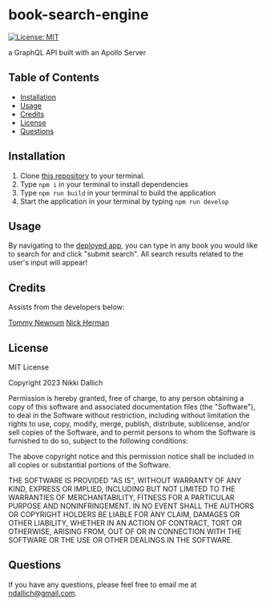 # book-search-engine

[![License: MIT](https://img.shields.io/badge/License-MIT-yellow.svg)](https://opensource.org/licenses/MIT)

a GraphQL API built with an Apollo Server

## Table of Contents

- [Installation](#installation)
- [Usage](#usage)
- [Credits](#credits)
- [License](#license)
- [Questions](#questions)

## Installation

1. Clone [this repository](https://github.com/ndallich1/book-search-engine) to your terminal.
2. Type `npm i` in your terminal to install dependencies
3. Type `npm run build` in your terminal to build the application
4. Start the application in your terminal by typing `npm run develop`

## Usage

By navigating to the [deployed app](https://limitless-reaches-77811.herokuapp.com/), you can type in any book you would like to search for and click "submit search". All search results related to the user's input will appear!

## Credits

Assists from the developers below:

[Tommy Newnum](https://github.com/tnewnum)
[Nick Herman](https://github.com/nwherman1724)

## License

MIT License

Copyright 2023 Nikki Dallich

Permission is hereby granted, free of charge, to any person obtaining a copy of this software and associated documentation files (the "Software"), to deal in the Software without restriction, including without limitation the rights to use, copy, modify, merge, publish, distribute, sublicense, and/or sell copies of the Software, and to permit persons to whom the Software is furnished to do so, subject to the following conditions:

The above copyright notice and this permission notice shall be included in all copies or substantial portions of the Software.

THE SOFTWARE IS PROVIDED "AS IS", WITHOUT WARRANTY OF ANY KIND, EXPRESS OR IMPLIED, INCLUDING BUT NOT LIMITED TO THE WARRANTIES OF MERCHANTABILITY, FITNESS FOR A PARTICULAR PURPOSE AND NONINFRINGEMENT. IN NO EVENT SHALL THE AUTHORS OR COPYRIGHT HOLDERS BE LIABLE FOR ANY CLAIM, DAMAGES OR OTHER LIABILITY, WHETHER IN AN ACTION OF CONTRACT, TORT OR OTHERWISE, ARISING FROM, OUT OF OR IN CONNECTION WITH THE SOFTWARE OR THE USE OR OTHER DEALINGS IN THE SOFTWARE.

## Questions

If you have any questions, please feel free to email me at ndallich@gmail.com.
